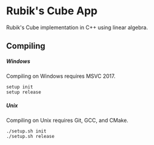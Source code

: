 # Rubik's Cube App

Rubik's Cube implementation in C++ using linear algebra.

## Compiling

##### Windows

Compiling on Windows requires MSVC 2017.

```
setup init
setup release
```

##### Unix

Compiling on Unix requires Git, GCC, and CMake.

```
./setup.sh init
./setup.sh release
```
